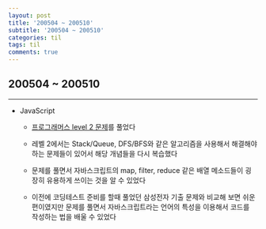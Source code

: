 ```yaml
---
layout: post
title: '200504 ~ 200510'
subtitle: '200504 ~ 200510'
categories: til
tags: til
comments: true
---
```


## 200504 ~ 200510

---

- JavaScript

  - [프로그래머스 level 2 문제](https://programmers.co.kr/learn/challenges)를 풀었다

  - 레벨 2에서는 Stack/Queue, DFS/BFS와 같은 알고리즘을 사용해서 해결해야 하는 문제들이 있어서 해당 개념들을 다시 복습했다

  - 문제를 풀면서 자바스크립트의 map, filter, reduce 같은 배열 메소드들이 굉장히 유용하게 쓰이는 것을 알 수 있었다

  - 이전에 코딩테스트 준비를 할때 풀었던 삼성전자 기출 문제와 비교해 보면 쉬운편이였지만 문제를 풀면서 자바스크립트라는 언어의 특성을 이용해서 코드를 작성하는 법을 배울 수 있었다
